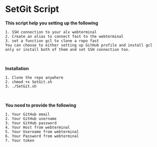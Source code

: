# SetGit Script

**This script help you setting up the following**
````
1. SSH connection to your alx webterminal
2. Create an alias to connect fast to the webterminal
3. set a function gcl to clone a repo fast
You can choose to either setting up GitHub profile and install gcl only or install both of them and set SSH connection too.
````
<br>

**Installation**
```
1. Clone the repo anywhere
2. chmod +x SetGit.sh
3. ./SetGit.sh
```
<br>

**You need to provide the following**
```
1. Your GitHub email
2. Your GitHub username
3. Your GitHub password
4. Your Host from webterminal
5. Your Username from webterminal
6. Your Password from webterminal
7. Your token
```
